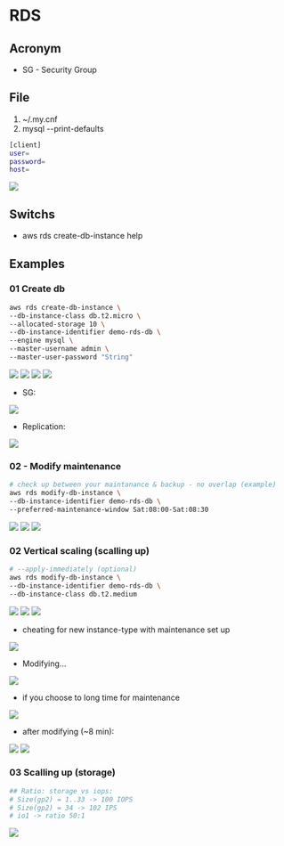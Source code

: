# RDS

## Acronym
* SG - Security Group

## File
1. ~/.my.cnf
  2. mysql --print-defaults
````bash
[client]
user=
password=
host=
````
[<img src="https://i.imgur.com/YO2mzUT.png">](https://i.imgur.com/YO2mzUT.png)


## Switchs
* aws rds create-db-instance help

## Examples
### 01 Create db
````bash
aws rds create-db-instance \
--db-instance-class db.t2.micro \
--allocated-storage 10 \
--db-instance-identifier demo-rds-db \
--engine mysql \
--master-username admin \
--master-user-password "String"
````
[<img src="https://i.imgur.com/64FUgU8.png">](https://i.imgur.com/64FUgU8.png)
[<img src="https://i.imgur.com/Xl5T7EB.png">](https://i.imgur.com/Xl5T7EB.png)
[<img src="https://i.imgur.com/aeMcfab.png">](https://i.imgur.com/aeMcfab.png)
[<img src="https://i.imgur.com/GmhlNwk.png">](https://i.imgur.com/GmhlNwk.png)

* SG:

[<img src="https://i.imgur.com/6OUGCFf.png">](https://i.imgur.com/6OUGCFf.png)

* Replication:

[<img src="https://i.imgur.com/2RE6Vfr.png">](https://i.imgur.com/2RE6Vfr.png)

### 02 - Modify maintenance
````bash
# check up between your maintanance & backup - no overlap (example)
aws rds modify-db-instance \
--db-instance-identifier demo-rds-db \
--preferred-maintenance-window Sat:08:00-Sat:08:30
````
[<img src="https://i.imgur.com/eD6JU0o.png">](https://i.imgur.com/eD6JU0o.png)
[<img src="https://i.imgur.com/703cxLR.png">](https://i.imgur.com/703cxLR.png)
[<img src="https://i.imgur.com/1WtA7mR.png">](https://i.imgur.com/1WtA7mR.png)

### 02 Vertical scaling (scalling up)
````bash
# --apply-immediately (optional)
aws rds modify-db-instance \
--db-instance-identifier demo-rds-db \
--db-instance-class db.t2.medium
````
[<img src="https://i.imgur.com/NbxSRGu.png">](https://i.imgur.com/NbxSRGu.png)
[<img src="https://i.imgur.com/IpcBptz.png">](https://i.imgur.com/IpcBptz.png)
[<img src="https://i.imgur.com/4WZ6hUE.png">](https://i.imgur.com/4WZ6hUE.png)

* cheating for new instance-type with maintenance set up

[<img src="https://i.imgur.com/XQFxzFV.png">](https://i.imgur.com/XQFxzFV.png)

* Modifying...

[<img src="https://i.imgur.com/0766vMJ.png">](https://i.imgur.com/0766vMJ.png)

* if you choose to long time for maintenance 

[<img src="https://i.imgur.com/WDmqGz8.png">](https://i.imgur.com/WDmqGz8.png)

* after  modifying (~8 min):

[<img src="https://i.imgur.com/kjowRS9.png">](https://i.imgur.com/kjowRS9.png)
[<img src="https://i.imgur.com/HaGN134.png">](https://i.imgur.com/HaGN134.png)


### 03 Scalling up (storage)
````bash
## Ratio: storage vs iops:
# Size(gp2) = 1..33 -> 100 IOPS
# Size(gp2) = 34 -> 102 IPS
# io1 -> ratio 50:1
````

[<img src="https://i.imgur.com/U1S0w7p.png">](https://i.imgur.com/U1S0w7p.png)
